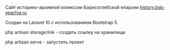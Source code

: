 Сайт историко-архивной комиссии Борисоглебской епархии <a href="https://history.bsk-eparhia.ru" target="_blank">history.bsk-eparhia.ru</a>

Создан на Laravel 10 с использованием Bootstrap 5.

php artisan storage:link - создать ссылку на хранилище

php artisan serve - запустить проект
